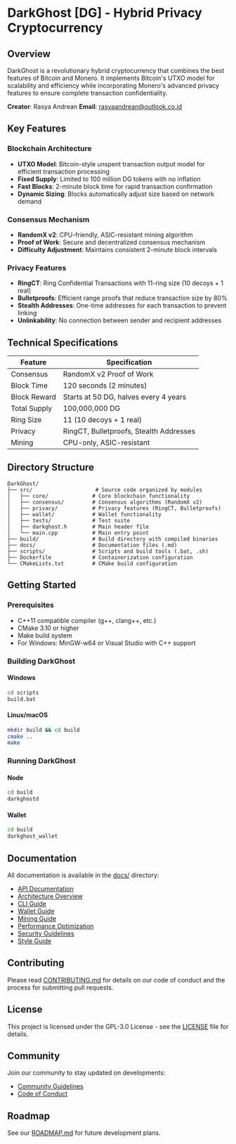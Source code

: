 # DarkGhost [DG] - Hybrid Privacy Cryptocurrency

## Overview

DarkGhost is a revolutionary hybrid cryptocurrency that combines the best features of Bitcoin and Monero. It implements Bitcoin's UTXO model for scalability and efficiency while incorporating Monero's advanced privacy features to ensure complete transaction confidentiality.

**Creator**: Rasya Andrean
**Email**: rasyaandrean@outlook.co.id

## Key Features

### Blockchain Architecture

- **UTXO Model**: Bitcoin-style unspent transaction output model for efficient transaction processing
- **Fixed Supply**: Limited to 100 million DG tokens with no inflation
- **Fast Blocks**: 2-minute block time for rapid transaction confirmation
- **Dynamic Sizing**: Blocks automatically adjust size based on network demand

### Consensus Mechanism

- **RandomX v2**: CPU-friendly, ASIC-resistant mining algorithm
- **Proof of Work**: Secure and decentralized consensus mechanism
- **Difficulty Adjustment**: Maintains consistent 2-minute block intervals

### Privacy Features

- **RingCT**: Ring Confidential Transactions with 11-ring size (10 decoys + 1 real)
- **Bulletproofs**: Efficient range proofs that reduce transaction size by 80%
- **Stealth Addresses**: One-time addresses for each transaction to prevent linking
- **Unlinkability**: No connection between sender and recipient addresses

## Technical Specifications

| Feature      | Specification                           |
| ------------ | --------------------------------------- |
| Consensus    | RandomX v2 Proof of Work                |
| Block Time   | 120 seconds (2 minutes)                 |
| Block Reward | Starts at 50 DG, halves every 4 years   |
| Total Supply | 100,000,000 DG                          |
| Ring Size    | 11 (10 decoys + 1 real)                 |
| Privacy      | RingCT, Bulletproofs, Stealth Addresses |
| Mining       | CPU-only, ASIC-resistant                |

## Directory Structure

```
DarkGhost/
├── src/                    # Source code organized by modules
│   ├── core/              # Core blockchain functionality
│   ├── consensus/         # Consensus algorithms (RandomX v2)
│   ├── privacy/           # Privacy features (RingCT, Bulletproofs)
│   ├── wallet/            # Wallet functionality
│   ├── tests/             # Test suite
│   ├── darkghost.h        # Main header file
│   └── main.cpp           # Main entry point
├── build/                 # Build directory with compiled binaries
├── docs/                  # Documentation files (.md)
├── scripts/               # Scripts and build tools (.bat, .sh)
├── Dockerfile             # Containerization configuration
└── CMakeLists.txt         # CMake build configuration
```

## Getting Started

### Prerequisites

- C++11 compatible compiler (g++, clang++, etc.)
- CMake 3.10 or higher
- Make build system
- For Windows: MinGW-w64 or Visual Studio with C++ support

### Building DarkGhost

#### Windows

```cmd
cd scripts
build.bat
```

#### Linux/macOS

```bash
mkdir build && cd build
cmake ..
make
```

### Running DarkGhost

#### Node

```cmd
cd build
darkghostd
```

#### Wallet

```cmd
cd build
darkghost_wallet
```

## Documentation

All documentation is available in the [docs/](docs/) directory:

- [API Documentation](docs/API.md)
- [Architecture Overview](docs/ARCHITECTURE.md)
- [CLI Guide](docs/CLI.md)
- [Wallet Guide](docs/WALLET.md)
- [Mining Guide](docs/MINING.md)
- [Performance Optimization](docs/PERFORMANCE.md)
- [Security Guidelines](docs/SECURITY.md)
- [Style Guide](docs/STYLE_GUIDE.md)

## Contributing

Please read [CONTRIBUTING.md](docs/CONTRIBUTING.md) for details on our code of conduct and the process for submitting pull requests.

## License

This project is licensed under the GPL-3.0 License - see the [LICENSE](LICENSE) file for details.

## Community

Join our community to stay updated on developments:

- [Community Guidelines](docs/COMMUNITY.md)
- [Code of Conduct](docs/CODE_OF_CONDUCT.md)

## Roadmap

See our [ROADMAP.md](docs/ROADMAP.md) for future development plans.
